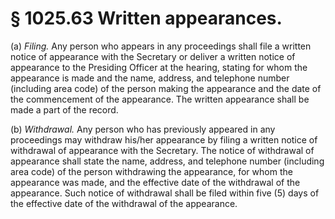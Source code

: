 # § 1025.63   Written appearances.

(a) *Filing.* Any person who appears in any proceedings shall file a written notice of appearance with the Secretary or deliver a written notice of appearance to the Presiding Officer at the hearing, stating for whom the appearance is made and the name, address, and telephone number (including area code) of the person making the appearance and the date of the commencement of the appearance. The written appearance shall be made a part of the record.


(b) *Withdrawal.* Any person who has previously appeared in any proceedings may withdraw his/her appearance by filing a written notice of withdrawal of appearance with the Secretary. The notice of withdrawal of appearance shall state the name, address, and telephone number (including area code) of the person withdrawing the appearance, for whom the appearance was made, and the effective date of the withdrawal of the appearance. Such notice of withdrawal shall be filed within five (5) days of the effective date of the withdrawal of the appearance.




